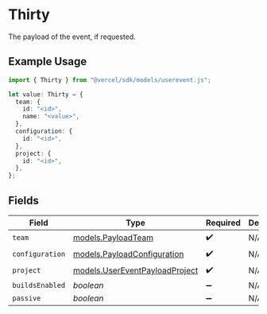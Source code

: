 # Thirty

The payload of the event, if requested.

## Example Usage

```typescript
import { Thirty } from "@vercel/sdk/models/userevent.js";

let value: Thirty = {
  team: {
    id: "<id>",
    name: "<value>",
  },
  configuration: {
    id: "<id>",
  },
  project: {
    id: "<id>",
  },
};
```

## Fields

| Field                                                                  | Type                                                                   | Required                                                               | Description                                                            |
| ---------------------------------------------------------------------- | ---------------------------------------------------------------------- | ---------------------------------------------------------------------- | ---------------------------------------------------------------------- |
| `team`                                                                 | [models.PayloadTeam](../models/payloadteam.md)                         | :heavy_check_mark:                                                     | N/A                                                                    |
| `configuration`                                                        | [models.PayloadConfiguration](../models/payloadconfiguration.md)       | :heavy_check_mark:                                                     | N/A                                                                    |
| `project`                                                              | [models.UserEventPayloadProject](../models/usereventpayloadproject.md) | :heavy_check_mark:                                                     | N/A                                                                    |
| `buildsEnabled`                                                        | *boolean*                                                              | :heavy_minus_sign:                                                     | N/A                                                                    |
| `passive`                                                              | *boolean*                                                              | :heavy_minus_sign:                                                     | N/A                                                                    |